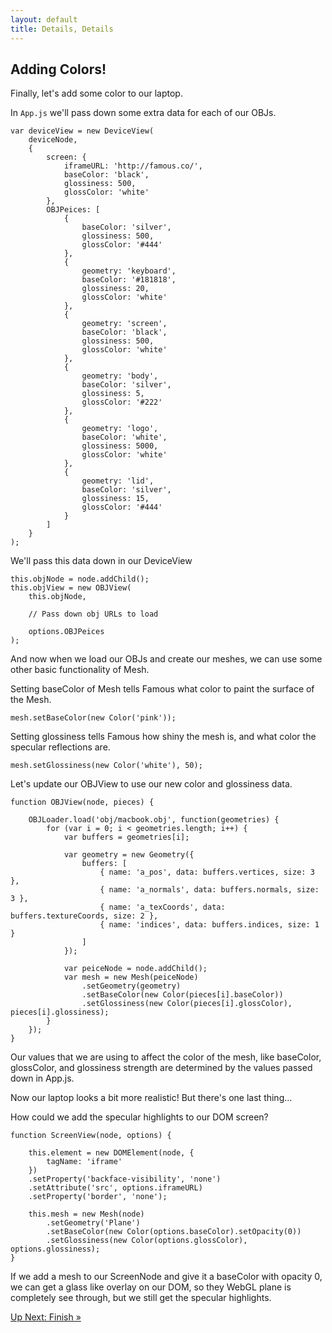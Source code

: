 ```yaml
---
layout: default
title: Details, Details
---
```


## Adding Colors!

Finally, let's add some color to our laptop.

In `App.js` we'll pass down some extra data for each of our OBJs.

    var deviceView = new DeviceView(
        deviceNode,
        {
            screen: {
                iframeURL: 'http://famous.co/',
                baseColor: 'black',
                glossiness: 500,
                glossColor: 'white'
            },
            OBJPeices: [
                {
                    baseColor: 'silver',
                    glossiness: 500,
                    glossColor: '#444'
                },
                {
                    geometry: 'keyboard',
                    baseColor: '#181818',
                    glossiness: 20,
                    glossColor: 'white'
                },
                {
                    geometry: 'screen',
                    baseColor: 'black',
                    glossiness: 500,
                    glossColor: 'white'
                },
                {
                    geometry: 'body',
                    baseColor: 'silver',
                    glossiness: 5,
                    glossColor: '#222'
                },
                {
                    geometry: 'logo',
                    baseColor: 'white',
                    glossiness: 5000,
                    glossColor: 'white'
                },
                {
                    geometry: 'lid',
                    baseColor: 'silver',
                    glossiness: 15,
                    glossColor: '#444'
                }
            ]
        }
    );

We'll pass this data down in our DeviceView

    this.objNode = node.addChild();
    this.objView = new OBJView(
        this.objNode,

        // Pass down obj URLs to load

        options.OBJPeices
    );

And now when we load our OBJs and create our meshes, we can use some other basic functionality of Mesh.  

Setting baseColor of Mesh tells Famous what color to paint the surface of the Mesh.

    mesh.setBaseColor(new Color('pink'));

Setting glossiness tells Famous how shiny the mesh is, and what color the specular reflections are.

    mesh.setGlossiness(new Color('white'), 50);


Let's update our OBJView to use our new color and glossiness data.

    function OBJView(node, pieces) {

        OBJLoader.load('obj/macbook.obj', function(geometries) {
            for (var i = 0; i < geometries.length; i++) {
                var buffers = geometries[i];

                var geometry = new Geometry({
                    buffers: [
                        { name: 'a_pos', data: buffers.vertices, size: 3 },
                        { name: 'a_normals', data: buffers.normals, size: 3 },
                        { name: 'a_texCoords', data: buffers.textureCoords, size: 2 },
                        { name: 'indices', data: buffers.indices, size: 1 }
                    ]
                });

                var peiceNode = node.addChild();
                var mesh = new Mesh(peiceNode)
                    .setGeometry(geometry)
                    .setBaseColor(new Color(pieces[i].baseColor))
                    .setGlossiness(new Color(pieces[i].glossColor), pieces[i].glossiness);
            }
        });
    }

Our values that we are using to affect the color of the mesh, like baseColor, glossColor, and glossiness strength are determined by the values passed down in App.js.

Now our laptop looks a bit more realistic! But there's one last thing...

How could we add the specular highlights to our DOM screen?

    function ScreenView(node, options) {

        this.element = new DOMElement(node, {
            tagName: 'iframe'
        })
        .setProperty('backface-visibility', 'none')
        .setAttribute('src', options.iframeURL)
        .setProperty('border', 'none');

        this.mesh = new Mesh(node)
            .setGeometry('Plane')
            .setBaseColor(new Color(options.baseColor).setOpacity(0))
            .setGlossiness(new Color(options.glossColor), options.glossiness);
    }

If we add a mesh to our ScreenNode and give it a baseColor with opacity 0, we can get a glass like overlay on our DOM, so they WebGL plane is completely see through, but we still get the specular highlights.

<span class="cta">[Up Next: Finish &raquo;](./Finish.html)</span>
